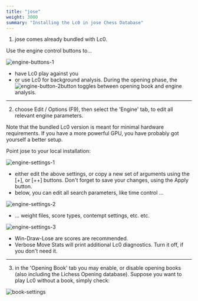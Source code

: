 ```yaml
---
title: "jose"
weight: 3000
summary: "Installing the Lc0 in jose Chess Database"
---
```


1. jose comes already bundled with Lc0. 

Use the engine control buttons to...

![engine-buttons-1](/home/schaefer/src/lczero.org/content/play/gui/jose/engine-buttons-1.png)

* have Lc0 play against you
* or use Lc0 for background analysis. 
  During the opening phase, the  ![engine-button-2](/home/schaefer/src/lczero.org/content/play/gui/jose/engine-button-2.png)button toggles between opening book and engine analysis.

---

2. choose Edit / Options (F9), then select the 'Engine' tab, to edit all relevant engine parameters.

Note that the bundled Lc0 version is meant for minimal hardware requirements. 
If you have a more powerful GPU, you have probably got yourself a better setup.  

Point jose to your local installation:

![engine-settings-1](/home/schaefer/src/lczero.org/content/play/gui/jose/engine-settings-1.png)

* either edit the above settings, or copy a new set of arguments using the [+], or [++] buttons.
  Don't forget to save your changes, using the Apply button.
* below, you can edit all search parameters, like time control ...

![engine-settings-2](/home/schaefer/src/lczero.org/content/play/gui/jose/engine-settings-2.png)

* ... weight files, score types, contempt settings, etc. etc.

![engine-settings-3](/home/schaefer/src/lczero.org/content/play/gui/jose/engine-settings-3.png)

* Win-Draw-Lose are scores are recommended.
* Verbose Move Stats will print additional Lc0 diagnostics. Turn it off, if you don't need it.

---

3. in the 'Opening Book' tab you may enable, or disable opening books 
   (also including the Lichess Opening database). 
   Suppose you want to play Lc0 without a book, simply check:



![book-settings](/home/schaefer/src/lczero.org/content/play/gui/jose/book-settings.png)
